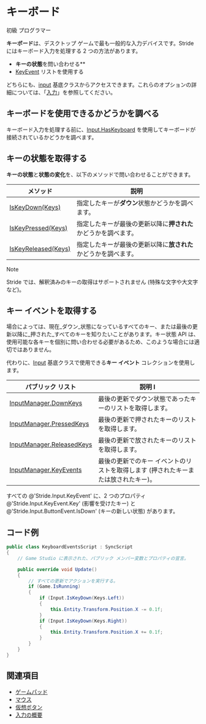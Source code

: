 # キーボード

<span class="badge text-bg-primary">初級</span>
<span class="badge text-bg-success">プログラマー</span>

**キーボード**は、デスクトップ ゲームで最も一般的な入力デバイスです。Stride にはキーボード入力を処理する 2 つの方法があります。

* **キーの状態**を問い合わせる**
* [KeyEvent](xref:Stride.Input.KeyEvent) リストを使用する

どちらにも、[input](xref:Stride.Input.InputManager) 基底クラスからアクセスできます。これらのオプションの詳細については、「[入力](index.md)」を参照してください。

## キーボードを使用できるかどうかを調べる

キーボード入力を処理する前に、[Input.HasKeyboard](xref:Stride.Input.InputManager.HasKeyboard) を使用してキーボードが接続されているかどうかを調べます。

## キーの状態を取得する

**キーの状態**と**状態の変化**を、以下のメソッドで問い合わせることができます。

| メソッド | 説明 |
| --- | --- |
| [IsKeyDown(Keys)](xref:Stride.Input.InputManager.IsKeyDown\(Stride.Input.Keys\)) | 指定したキーが**ダウン**状態かどうかを調べます。
| [IsKeyPressed(Keys)](xref:Stride.Input.InputManager.IsKeyPressed\(Stride.Input.Keys\)) | 指定したキーが最後の更新以降に**押された**かどうかを調べます。
| [IsKeyReleased(Keys)](xref:Stride.Input.InputManager.IsKeyReleased\(Stride.Input.Keys\)) | 指定したキーが最後の更新以降に**放された**かどうかを調べます。

> [!NOTE]
> Stride では、解釈済みのキーの取得はサポートされません (特殊な文字や大文字など)。

## キー イベントを取得する

場合によっては、現在_ダウン_状態になっているすべてのキー、または最後の更新以降に_押された_すべてのキーを知りたいことがあります。キー状態 API は、使用可能な各キーを個別に問い合わせる必要があるため、このような場合には適切ではありません。

代わりに、[Input](xref:Stride.Input.InputManager) 基底クラスで使用できる**キー イベント** コレクションを使用します。

| パブリック リスト | 説明 l
| ----------- | ---
| [InputManager.DownKeys](xref:Stride.Input.InputManager.DownKeys) | 最後の更新でダウン状態であったキーのリストを取得します。
| [InputManager.PressedKeys](xref:Stride.Input.InputManager.PressedKeys) | 最後の更新で押されたキーのリストを取得します。
| [InputManager.ReleasedKeys](xref:Stride.Input.InputManager.ReleasedKeys) | 最後の更新で放されたキーのリストを取得します。
| [InputManager.KeyEvents](xref:Stride.Input.InputManager.KeyEvents) | 最後の更新でのキー イベントのリストを取得します (押されたキーまたは放されたキー)。

すべての @'Stride.Input.KeyEvent' に、2 つのプロパティ @'Stride.Input.KeyEvent.Key' (影響を受けたキー) と @'Stride.Input.ButtonEvent.IsDown' (キーの新しい状態) があります。

## コード例

```cs
public class KeyboardEventsScript : SyncScript
{
	// Game Studio に表示された、パブリック メンバー変数とプロパティの宣言。

	public override void Update()
	{
		// すべての更新でアクションを実行する。
		if (Game.IsRunning)
		{
			if (Input.IsKeyDown(Keys.Left))
			{
				this.Entity.Transform.Position.X -= 0.1f;
			}
			if (Input.IsKeyDown(Keys.Right))
			{
				this.Entity.Transform.Position.X += 0.1f;
			}
		}
	}
}
```

## 関連項目

* [ゲームパッド](gamepads.md)
* [マウス](mouse.md)
* [仮想ボタン](virtual-buttons.md)
* [入力の概要](index.md)
